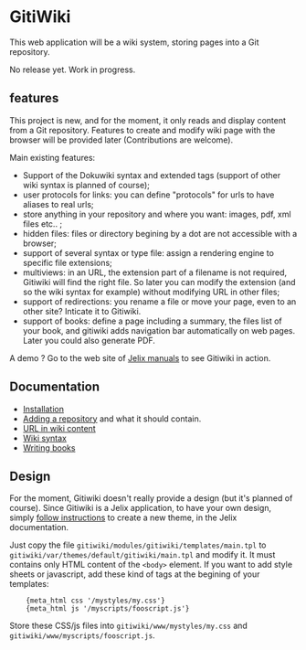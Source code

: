 
# GitiWiki

This web application will be a wiki system, storing pages into a Git repository.

No release yet. Work in progress.

## features

This project is new, and for the moment, it only reads and display content from a Git repository.
Features to create and modify wiki page with the browser will be provided later (Contributions are welcome).

Main existing features:

- Support of the Dokuwiki syntax and extended tags (support of other wiki syntax is planned of course);
- user protocols for links: you can define "protocols" for urls to have aliases to real urls;
- store anything in your repository and where you want: images, pdf, xml files etc.. ;
- hidden files: files or directory begining by a dot are not accessible with a browser;
- support of several syntax or type file: assign a rendering engine to specific file extensions;
- multiviews: in an URL, the extension part of a filename is not required, Gitiwiki will find the right file.
  So later you can modify the extension (and so the wiki syntax for example) without modifying URL in other files;
- support of redirections: you rename a file or move your page, even to an other site? Inticate it to Gitiwiki.
- support of books: define a page including a summary, the files list of your book, and gitiwiki adds
navigation bar automatically on web pages. Later you could also generate PDF.

A demo ? Go to the web site of [Jelix manuals](http://docs.jelix.org/en) to see Gitiwiki in action.

## Documentation

- [Installation](./docs/installation.md)
- [Adding a repository](./docs/repository.md) and what it should contain.
- [URL in wiki content](./docs/url-support.md)
- [Wiki syntax](./docs/syntax.md)
- [Writing books](./docs/books)

## Design

For the moment, Gitiwiki doesn't really provide a design (but it's planned of course).
Since Gitiwiki is a Jelix application, to have your own design, simply
[follow instructions](http://docs.jelix.org/en/manual-1.3/themes)
to create a new theme, in the Jelix documentation.

Just copy the file `gitiwiki/modules/gitiwiki/templates/main.tpl` to 
`gitiwiki/var/themes/default/gitiwiki/main.tpl` and modify it. It must contains only
HTML content of the `<body>` element. If you want to add style sheets or javascript,
add these kind of tags at the begining of your templates:

```
    {meta_html css '/mystyles/my.css'}
    {meta_html js '/myscripts/fooscript.js'}
```

Store these CSS/js files into `gitiwiki/www/mystyles/my.css` and `gitiwiki/www/myscripts/fooscript.js`.


